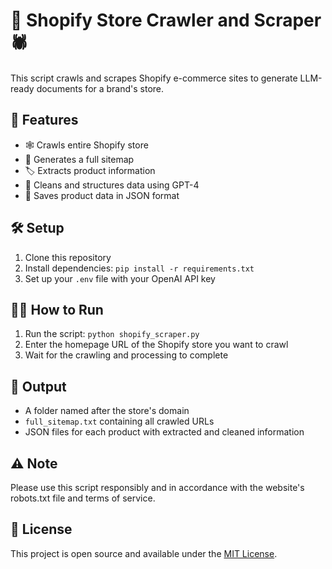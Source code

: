 # 🛒 Shopify Store Crawler and Scraper 🕷️

This script crawls and scrapes Shopify e-commerce sites to generate LLM-ready documents for a brand's store.

## 🚀 Features

- 🕸️ Crawls entire Shopify store
- 📃 Generates a full sitemap
- 🏷️ Extracts product information
- 🧹 Cleans and structures data using GPT-4
- 💾 Saves product data in JSON format

## 🛠️ Setup

1. Clone this repository
2. Install dependencies: `pip install -r requirements.txt`
3. Set up your `.env` file with your OpenAI API key

## 🏃‍♂️ How to Run

1. Run the script: `python shopify_scraper.py`
2. Enter the homepage URL of the Shopify store you want to crawl
3. Wait for the crawling and processing to complete

## 📁 Output

- A folder named after the store's domain
- `full_sitemap.txt` containing all crawled URLs
- JSON files for each product with extracted and cleaned information

## ⚠️ Note

Please use this script responsibly and in accordance with the website's robots.txt file and terms of service.

## 📜 License

This project is open source and available under the [MIT License](LICENSE).
